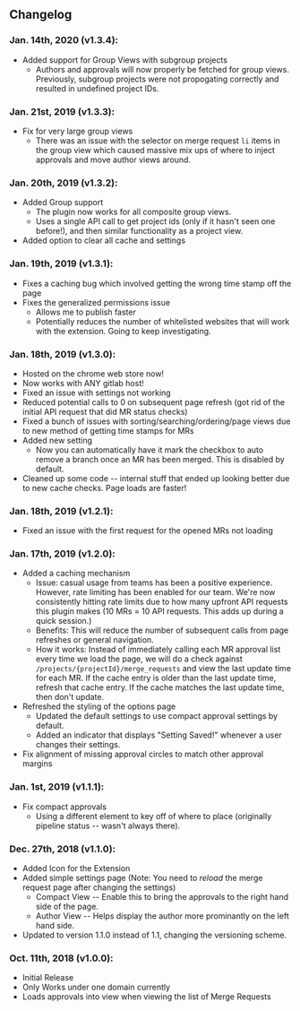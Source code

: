 ## Changelog
### Jan. 14th, 2020 (v1.3.4):
* Added support for Group Views with subgroup projects
  * Authors and approvals will now properly be fetched for group views. Previously, subgroup projects were not propogating correctly and resulted in undefined project IDs.

### Jan. 21st, 2019 (v1.3.3):
* Fix for very large group views
  * There was an issue with the selector on merge request `li` items in the group view which caused massive mix ups of where to inject approvals and move author views around.

### Jan. 20th, 2019 (v1.3.2):
* Added Group support
  * The plugin now works for all composite group views.
  * Uses a single API call to get project ids (only if it hasn't seen one before!), and then similar functionality as a project view.
* Added option to clear all cache and settings

### Jan. 19th, 2019 (v1.3.1):
* Fixes a caching bug which involved getting the wrong time stamp off the page
* Fixes the generalized permissions issue
  * Allows me to publish faster
  * Potentially reduces the number of whitelisted websites that will work with the extension. Going to keep investigating.

### Jan. 18th, 2019 (v1.3.0):
* Hosted on the chrome web store now!
* Now works with ANY gitlab host!
* Fixed an issue with settings not working
* Reduced potential calls to 0 on subsequent page refresh (got rid of the initial API request that did MR status checks)
* Fixed a bunch of issues with sorting/searching/ordering/page views due to new method of getting time stamps for MRs
* Added new setting
    * Now you can automatically have it mark the checkbox to auto remove a branch once an MR has been merged. This is disabled by default.
* Cleaned up some code -- internal stuff that ended up looking better due to new cache checks. Page loads are faster!

### Jan. 18th, 2019 (v1.2.1):
* Fixed an issue with the first request for the opened MRs not loading

### Jan. 17th, 2019 (v1.2.0):
* Added a caching mechanism
  * Issue: casual usage from teams has been a positive experience. However, rate limiting has been enabled for our team. We're now consistently hitting rate limits due to how many upfront API requests this plugin makes (10 MRs = 10 API requests. This adds up during a quick session.)
  * Benefits: This will reduce the number of subsequent calls from page refreshes or general navigation.
  * How it works: Instead of immediately calling each MR approval list every time we load the page, we will do a check against `/projects/{projectId}/merge_requests` and view the last update time for each MR. If the cache entry is older than the last update time, refresh that cache entry. If the cache matches the last update time, then don't update.
* Refreshed the styling of the options page
  * Updated the default settings to use compact approval settings by default.
  * Added an indicator that displays "Setting Saved!" whenever a user changes their settings.
* Fix alignment of missing approval circles to match other approval margins

### Jan. 1st, 2019 (v1.1.1):
* Fix compact approvals
  * Using a different element to key off of where to place (originally pipeline status -- wasn't always there).

### Dec. 27th, 2018 (v1.1.0):
* Added Icon for the Extension
* Added simple settings page (Note: You need to _*reload*_ the merge request page after changing the settings)
  * Compact View -- Enable this to bring the approvals to the right hand side of the page.
  * Author View -- Helps display the author more prominantly on the left hand side.
* Updated to version 1.1.0 instead of 1.1, changing the versioning scheme.

### Oct. 11th, 2018 (v1.0.0):
* Initial Release
* Only Works under one domain currently
* Loads approvals into view when viewing the list of Merge Requests
